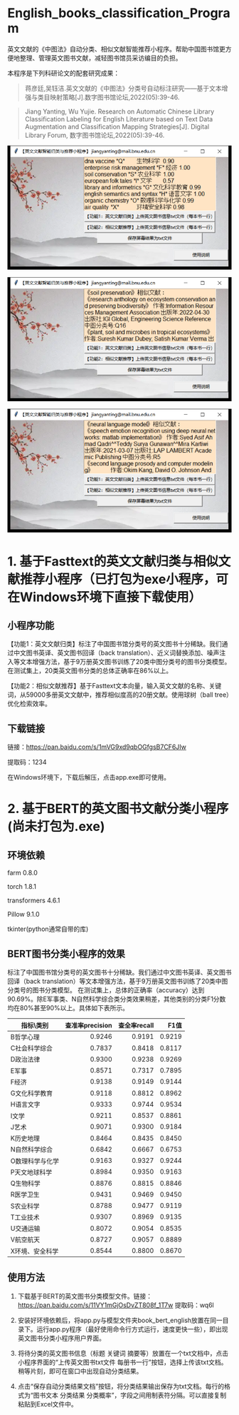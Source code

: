 # English_books_classification_Program
英文文献的《中图法》自动分类、相似文献智能推荐小程序。帮助中国图书馆更方便地整理、管理英文图书文献，减轻图书馆员采访编目的负担。

本程序是下列科研论文的配套研究成果：

> 蒋彦廷,吴钰洁.英文文献的《中图法》分类号自动标注研究——基于文本增强与类目映射策略[J].数字图书馆论坛,2022(05):39-46.

> Jiang Yanting, Wu Yujie. Research on Automatic Chinese Library Classification Labeling for English Literature based on Text Data Augmentation and Classification Mapping Strategies[J]. Digital Library Forum, 数字图书馆论坛,2022(05):39-46.

![英文文献自动分类小程序1](https://github.com/JiangYanting/English_books_classification_Program/blob/main/00.png)

![英文文献自动分类小程序2](https://github.com/JiangYanting/English_books_classification_Program/blob/main/02.png)

![英文文献自动分类小程序3](https://github.com/JiangYanting/English_books_classification_Program/blob/main/03.png)


# 1. 基于Fasttext的英文文献归类与相似文献推荐小程序（已打包为exe小程序，可在Windows环境下直接下载使用）

## 小程序功能
  
   【功能1：英文文献归类】标注了中国图书馆分类号的英文图书十分稀缺。我们通过中文图书英译、英文图书回译（back translation）、近义词替换添加、噪声注入等文本增强方法，基于9万册英文图书训练了20类中图分类号的图书分类模型。在测试集上，20类英文图书分类的总体正确率在86%以上。
   
   【功能2：相似文献推荐】基于Fasttext文本向量，输入英文文献的名称、关键词，从59000多册英文文献中，推荐相似度高的20册文献。使用球树（ball tree）优化检索效率。
   
## 下载链接

  链接：https://pan.baidu.com/s/1mVG9xd9qbOGfgsB7CF6JIw 
  
  提取码：1234

  
  在Windows环境下，下载后解压，点击app.exe即可使用。




# 2. 基于BERT的英文图书文献分类小程序(尚未打包为.exe)

## 环境依赖
farm  0.8.0

torch 1.8.1

transformers  4.6.1

Pillow  9.1.0

tkinter(python通常自带的库)

## BERT图书分类小程序的效果

  标注了中国图书馆分类号的英文图书十分稀缺。我们通过中文图书英译、英文图书回译（back translation）等文本增强方法，基于9万册英文图书训练了20类中图分类号的图书分类模型。
  在测试集上，总体的正确率（accuracy）达到90.69%。除E军事类、N自然科学综合类分类效果稍差，其他类别的分类F1分数均在80%甚至90%以上。具体如下表所示。
  
  |指标\类别|查准率precision|查全率recall|F1值|   
|-|-:|-:|-:| 
B哲学心理|0.9246|0.9191|0.9219|
C社会科学综合|0.7837|0.8418|0.8117|
D政治法律|0.9300|0.9238|0.9269|
E军事|0.8571|0.7317|0.7895|
F经济|0.9138|0.9149|0.9144|
G文化科学教育|0.9118|0.8812|0.8962|
H语言文字|0.9333|0.9744|0.9534|
I文学|0.9211|0.8537|0.8861|
J艺术|0.9071|0.9300|0.9184|
K历史地理|0.8464|0.8435|0.8450|
N自然科学综合|0.6842|0.6667|0.6753|
O数理科学与化学|0.9163|0.9327|0.9244|
P天文地球科学|0.8984|0.9350|0.9163|
Q生物科学|0.8876|0.8815|0.8846|
R医学卫生|0.9431|0.9469|0.9450|
S农业科学|0.8788|0.9477|0.9119|
T工业技术|0.9307|0.8969|0.9135|
U交通运输|0.8072|0.9054|0.8535|
V航空航天|0.8727|0.9057|0.8889|
X环境、安全科学|0.8544|0.8800|0.8670|






## 使用方法
  1. 下载基于BERT的英文图书分类模型文件。链接：https://pan.baidu.com/s/11VY1mGjOsDvZT808f_1T7w   提取码：wq6l

  2. 安装好环境依赖后，将app.py与模型文件夹book_bert_english放置在同一目录下。运行app.py程序（最好使用命令行方式运行，速度更快一些），即出现英文图书分类小程序用户界面。

  3. 将待分类的英文图书信息（标题 关键词 摘要等）放置在一个txt文档中，点击小程序界面的“上传英文图书txt文件 每册书一行”按钮，选择上传该txt文档。稍等片刻，即可在窗口中出现自动分类结果。

  4. 点击“保存自动分类结果文档”按钮，将分类结果输出保存为txt文档。每行的格式为“图书文本  分类结果  分类概率”，字段之间用制表符分隔。可以直接复制粘贴到Excel文件中。
